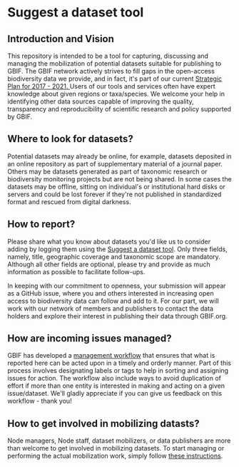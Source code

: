 # Suggest a dataset tool

## Introduction and Vision
This repository is intended to be a tool for capturing, discussing and managing the mobilization of potential datasets suitable for publishing to GBIF. The GBIF network actively strives to fill gaps in the open-access biodiversity data we provide, and in fact, it's part of our current [Strategic Plan for 2017 - 2021. ](http://www.gbif.org/sites/default/files/documents/Approved_Strategic_Plan_2017-2021.pdf) Users of our tools and services often have expert knowledge about given regions or taxa/species. We welcome your help in identifying other data sources capable of improving the quality, transparency and reproducibility of scientific research and policy supported by GBIF.

## Where to look for datasets?
Potential datasets may already be online, for example, datasets deposited in an online repository as part of supplementary material of a journal paper. Others may be datasets generated as part of taxonomic research or biodiversity monitoring projects but are not being shared. In some cases the datasets may be offline, sitting on individual's or institutional hard disks or servers and could be lost forever if they're not published in standardized format and rescued from digital darkness.  

## How to report? 
Please share what you know about datasets you'd like us to consider adding by logging them using the [Suggest a dataset tool](https://demo.gbif.org/tools/suggest-dataset). Only three fields, namely, title, geographic coverage and taxonomic scope are mandatory. Although all other fields are optional, please try and provide as much information as possible to facilitate follow-ups. 
  
In keeping with our commitment to openness, your submission will appear as a GitHub issue, where you and others interested in increasing open access to biodiversity data can follow and add to it. For our part, we will work with our network of members and publishers to contact the data holders and explore their interest in publishing their data through GBIF.org.

## How are incoming issues managed?

GBIF has developed a [management workflow](https://github.com/gbif/data-mobilization/wiki/ManagerInstructions) that ensures that what is reported here can be acted upon in a timely and orderly manner. Part of this process involves designating labels or tags to help in sorting and assigning issues for action. The workflow also include ways to avoid duplication of effort if more than one entity is interested in making and acting on a given issue/dataset. We'll gladly appreciate if you can give us feedback on this workflow - thank you!  

## How to get involved in mobilizing datasts?
Node managers, Node staff, dataset mobilizers, or data publishers are more than welcome to get involved in mobilizing datasets. To start managing or performing the actual mobilization work, simply follow [these instructions](https://github.com/gbif/data-mobilization/wiki/MobilizerInstructions).
